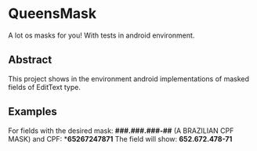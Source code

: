 # QueensMask
A lot os masks for you! With tests in android environment.

## Abstract
This project shows in the environment android implementations of masked fields of EditText type.

## Examples

For fields with the desired mask:
    **###.###.###-##** (A BRAZILIAN CPF MASK)
and CPF:
    ***65267247871**
The field will show:
    **652.672.478-71**